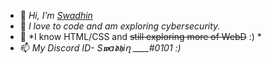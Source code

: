 - 👋 *Hi, I’m [Swadhin](https://homepages.iitb.ac.in/~210020142/)*
- 👀 *I love to code and am exploring cybersecurity.*
- 🌱 *I know HTML/CSS and ~~still exploring more of WebD~~ :) *
- 📫 *My Discord ID- S𝖜a𝖉𝖍iղ ____#0101 :)*



